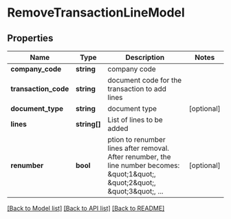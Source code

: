# RemoveTransactionLineModel

## Properties
Name | Type | Description | Notes
------------ | ------------- | ------------- | -------------
**company_code** | **string** | company code | 
**transaction_code** | **string** | document code for the transaction to add lines | 
**document_type** | **string** | document type | [optional] 
**lines** | **string[]** | List of lines to be added | 
**renumber** | **bool** | ption to renumber lines after removal. After renumber, the line number becomes: \&quot;1\&quot;, \&quot;2\&quot;, \&quot;3\&quot;, ... | [optional] 

[[Back to Model list]](../README.md#documentation-for-models) [[Back to API list]](../README.md#documentation-for-api-endpoints) [[Back to README]](../README.md)


